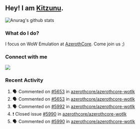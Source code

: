 ## Hey! I am [Kitzunu](https://Github.com/Kitzunu).

![Anurag's github stats](https://github-readme-stats.kitzunu.vercel.app/api?username=Kitzunu&show_icons=true)

### What do I do?

I focus on WoW Emulation at [AzerothCore](https://Github.com/AzerothCore). Come join us ;)

### Connect with me
[![](https://img.shields.io/badge/AzerothCore%20Discord-Connect%20with%20me!-green)](https://discord.com/invite/gkt4y2x)

### Recent Activity

<!--START_SECTION:activity-->
1. 🗣 Commented on [#5653](https://github.com/azerothcore/azerothcore-wotlk/issues/5653) in [azerothcore/azerothcore-wotlk](https://github.com/azerothcore/azerothcore-wotlk)
2. 🗣 Commented on [#5653](https://github.com/azerothcore/azerothcore-wotlk/issues/5653) in [azerothcore/azerothcore-wotlk](https://github.com/azerothcore/azerothcore-wotlk)
3. 🗣 Commented on [#5992](https://github.com/azerothcore/azerothcore-wotlk/issues/5992) in [azerothcore/azerothcore-wotlk](https://github.com/azerothcore/azerothcore-wotlk)
4. ❗️ Closed issue [#5990](https://github.com/azerothcore/azerothcore-wotlk/issues/5990) in [azerothcore/azerothcore-wotlk](https://github.com/azerothcore/azerothcore-wotlk)
5. 🗣 Commented on [#5990](https://github.com/azerothcore/azerothcore-wotlk/issues/5990) in [azerothcore/azerothcore-wotlk](https://github.com/azerothcore/azerothcore-wotlk)
<!--END_SECTION:activity-->
